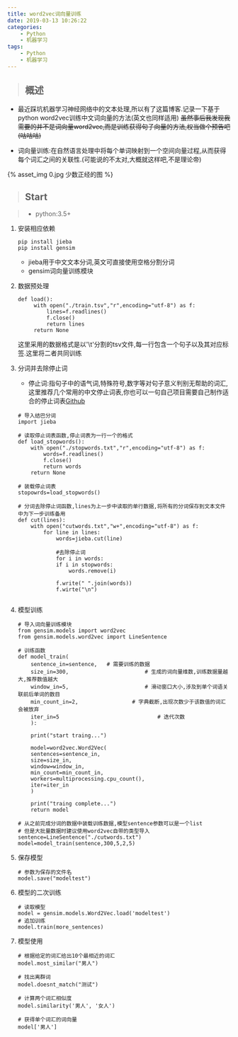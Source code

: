 ```yaml
---
title: word2vec词向量训练
date: 2019-03-13 10:26:22
categories:
    - Python
    - 机器学习
tags:
    - Python
    - 机器学习
---
```


>## 概述
* 最近踩坑机器学习神经网络中的文本处理,所以有了这篇博客.记录一下基于python word2vec训练中文词向量的方法(英文也同样适用)
~~虽然事后我发现我需要的并不是词向量word2vec,而是训练获得句子向量的方法,权当做个预告吧(咕咕咕)~~

* 词向量训练:在自然语言处理中将每个单词映射到一个空间向量过程,从而获得每个词汇之间的关联性.(可能说的不太对,大概就这样吧,不是理论帝)
  
{% asset_img 0.jpg 少数正经的图 %}

<!--more-->

>## Start

>* python:3.5+

1. 安装相应依赖
   ```
   pip install jieba 
   pip install gensim
   ```
   * jieba用于中文文本分词,英文可直接使用空格分割分词
   * gensim词向量训练模块

2. 数据预处理
   ```
   def load():
        with open("./train.tsv","r",encoding="utf-8") as f:
            lines=f.readlines()
            f.close()
            return lines
        return None
   ```
   这里采用的数据格式是以'\t'分割的tsv文件,每一行包含一个句子以及其对应标签.这里将二者共同训练

3. 分词并去除停止词

    * 停止词:指句子中的语气词,特殊符号,数字等对句子意义判别无帮助的词汇,这里推荐几个常用的中文停止词表,你也可以一句自己项目需要自己制作适合的停止词表[Github](https://github.com/goto456/stopwords)

    ```
    # 导入结巴分词
    import jieba

    # 读取停止词表函数,停止词表为一行一个的格式
    def load_stopwords():
        with open("./stopwords.txt","r",encoding="utf-8") as f:
            words=f.readlines()
            f.close()
            return words
        return None
    
    # 装载停止词表
    stopowrds=load_stopwords()

    # 分词去除停止词函数,lines为上一步中读取的单行数据,将所有的分词保存到文本文件中为下一步训练备用
    def cut(lines):
        with open("cutwords.txt","w+",encoding="utf-8") as f:
            for line in lines:
                words=jieba.cut(line)
                
                #去除停止词
                for i in words:
                if i in stopwords:
                    words.remove(i)
                
                f.write(" ".join(words))
                f.wirte("\n")
            
    ```

4. 模型训练
    ```
    # 导入词向量训练模块
    from gensim.models import word2vec
    from gensim.models.word2vec import LineSentence

    # 训练函数
    def model_train(
        sentence_in=sentence,   # 需要训练的数据
        size_in=300,                        # 生成的词向量维数,训练数据量越大,推荐数值越大
        window_in=5,                        # 滑动窗口大小,涉及到单个词语关联前后单词的数目
        min_count_in=2,                 # 字典截断,出现次数少于该数值的词汇会被放弃
        iter_in=5                               # 迭代次数
        ):

        print("start traing...")
        
        model=word2vec.Word2Vec(
        sentences=sentence_in,
        size=size_in,
        window=window_in,
        min_count=min_count_in,
        workers=multiprocessing.cpu_count(),
        iter=iter_in
        )
        
        print("traing complete...")
        return model
    
    # 从之前完成分词的数据中装载训练数据,模型sentence参数可以是一个list
    # 但是大批量数据时建议使用word2vec自带的类型导入
    sentence=LineSentence("./cutwords.txt")
    model=model_train(sentence,300,5,2,5)    
    ```
5. 保存模型
    ```
    # 参数为保存的文件名
    model.save("modeltest")
    ```

6. 模型的二次训练
    ```
    # 读取模型
    model = gensim.models.Word2Vec.load('modeltest')
    # 追加训练
    model.train(more_sentences)
    ```

7. 模型使用
    ```
    # 根据给定的词汇给出10个最相近的词汇
    model.most_similar("男人")

    # 找出离群词
    model.doesnt_match("测试")

    # 计算两个词汇相似度
    model.similarity('男人', '女人') 

    # 获得单个词汇的词向量
    model['男人']
    ```

